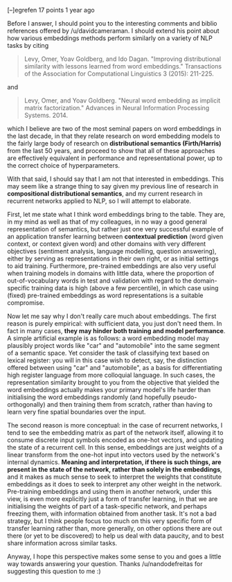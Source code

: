 [–]egrefen 17 points 1 year ago 

Before I answer, I should point you to the interesting comments and biblio references offered by /u/davidcameraman. I should extend his point about how various embeddings methods perform similarly on a variety of NLP tasks by citing

>  Levy, Omer, Yoav Goldberg, and Ido Dagan. "Improving distributional similarity with lessons learned from word embeddings." Transactions of the Association for Computational Linguistics 3 (2015): 211-225.

and

> Levy, Omer, and Yoav Goldberg. "Neural word embedding as implicit matrix factorization." Advances in Neural Information Processing Systems. 2014.

which I believe are two of the most seminal papers on word embeddings in the last decade, in that they relate research on word embedding models to the fairly large body of research on **distributional semantics (Firth/Harris)** from the last 50 years, and proceed to show that all of these approaches are effectively equivalent in performance and representational power, up to the correct choice of hyperparameters.

With that said, I should say that I am not that interested in embeddings. This may seem like a strange thing to say given my previous line of research in **compositional distributional semantics**, and my current research in recurrent networks applied to NLP, so I will attempt to elaborate.

First, let me state what I think word embeddings bring to the table. They are, in my mind as well as that of my colleagues, in no way a good general representation of semantics, but rather just one very successful example of an application transfer learning between **contextual prediction** (word given context, or context given word) and other domains with very different objectives (sentiment analysis, language modelling, question answering), either by serving as representations in their own right, or as initial settings to aid training. Furthermore, pre-trained embeddings are also very useful when training models in domains with little data, where the proportion of out-of-vocabulary words in test and validation with regard to the domain-specific training data is high (above a few percentile), in which case using (fixed) pre-trained embeddings as word representations is a suitable compromise.

Now let me say why I don't really care much about embeddings. The first reason is purely empirical: with sufficient data, you just don't need them. In fact in many cases, **they may hinder both training and model performance**. A simple artificial example is as follows: a word embedding model may plausibly project words like "car" and "automobile" into the same segment of a semantic space. Yet consider the task of classifying text based on lexical register: you will in this case wish to detect, say, the distinction offered between using "car" and "automobile", as a basis for differentiating high register language from more colloquial language. In such cases, the representation similarity brought to you from the objective that yielded the word embeddings actually makes your primary model's life harder than initialising the word embeddings randomly (and hopefully pseudo-orthogonally) and then training them from scratch, rather than having to learn very fine spatial boundaries over the input.

The second reason is more conceptual: in the case of recurrent networks, I tend to see the embedding matrix as part of the network itself, allowing it to consume discrete input symbols encoded as one-hot vectors, and updating the state of a recurrent cell. In this sense, embeddings are just weights of a linear transform from the one-hot input into vectors used by the network's internal dynamics. **Meaning and interpretation, if there is such things, are present in the state of the network, rather than solely in the embeddings**, and it makes as much sense to seek to interpret the weights that constitute embeddings as it does to seek to interpret any other weight in the network. Pre-training embeddings and using them in another network, under this view, is even more explicitly just a form of transfer learning, in that we are initialising the weights of part of a task-specific network, and perhaps freezing them, with information obtained from another task. It's not a bad strategy, but I think people focus too much on this very specific form of transfer learning rather than, more generally, on other options there are out there (or yet to be discovered) to help us deal with data paucity, and to best share information across similar tasks.

Anyway, I hope this perspective makes some sense to you and goes a little way towards answering your question. Thanks /u/nandodefreitas for suggesting this question to me :)